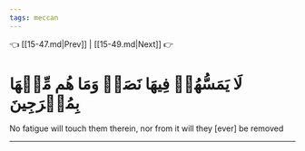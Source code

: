 ```yaml
---
tags: meccan
---
```


👈 [[15-47.md|Prev]] | [[15-49.md|Next]] 👉

# لَا يَمَسُّهُمۡ فِيهَا نَصَبٞ وَمَا هُم مِّنۡهَا بِمُخۡرَجِينَ

No fatigue will touch them therein, nor from it will they [ever] be removed

---

